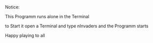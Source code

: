 Notice:

This Programm runs alone in the Terminal

to Start it open a Terminal and type nInvaders and the Programm starts

Happy playing to all
